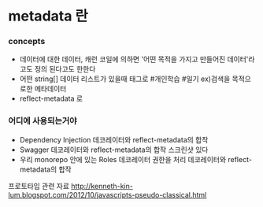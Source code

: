 # metadata 란

### concepts

- 데이터에 대한 데이터, 캐런 코일에 의하면 '어떤 목적을 가지고 만들어진 데이터'라고도 정의 된다고도 한한다
- 어떤 string[] 데이터 리스트가 있을때 태그로 #개인학습 #일기 ex)검색을 목적으로한 메타데이터
- reflect-metadata 로

### 어디에 사용되는거야

- Dependency Injection 데코레이터와 reflect-metadata의 합작
- Swagger 데코레이터와 reflect-metadata의 합작 스크린샷 있다
- 우리 monorepo 안에 있는 Roles 데코레이터 권한을 처리 데코레이터와 reflect-metadata의 합작

프로토타입 관련 자료
http://kenneth-kin-lum.blogspot.com/2012/10/javascripts-pseudo-classical.html
